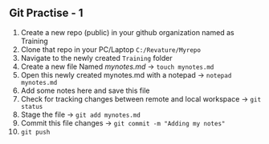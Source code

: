 ## Git Practise - 1
1. Create a new repo (public) in your github organization named as Training
2. Clone that repo in your PC/Laptop `C:/Revature/Myrepo`
3. Navigate to the newly created `Training` folder
4. Create a new file Named *mynotes.md*  -> `touch mynotes.md`
5. Open this newly created mynotes.md with a notepad -> `notepad mynotes.md`
6. Add some notes here and save this file
7. Check for tracking changes between remote and local workspace -> `git status`
8. Stage the file -> `git add mynotes.md`
9. Commit this file changes -> `git commit -m "Adding my notes"`
10. `git push`

